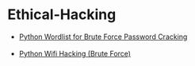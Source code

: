 # Ethical-Hacking <br>
<ul>
  <li> <a href = "https://github.com/r-sajal/Ethical-Hacking/tree/main/Python%20Wordlist%20for%20Brute%20Force%20Password%20Cracking" >Python Wordlist for Brute Force Password Cracking </a></li><br>
  <li> <a href = "https://github.com/r-sajal/Ethical-Hacking/tree/main/Wifi%20-%20Hacking%20using%20PyWifi" >Python Wifi Hacking (Brute Force) </a></li><br>
  
</ul>
